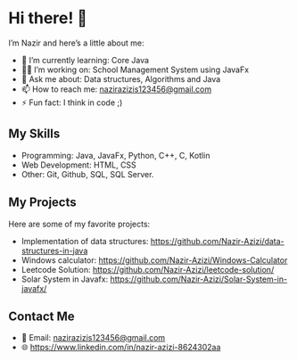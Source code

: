 # Hi there! 👋

I’m Nazir and here’s a little about me:

- 🌱 I’m currently learning: Core Java
- 👨‍💻 I’m working on: School Management System using JavaFx
- 💬 Ask me about: Data structures, Algorithms and Java
- 📫 How to reach me: nazirazizis123456@gmail.com
- ⚡ Fun fact: I think in code ;)

## My Skills
- Programming: Java, JavaFx, Python, C++, C, Kotlin
- Web Development: HTML, CSS
- Other: Git, Github, SQL, SQL Server.

## My Projects
Here are some of my favorite projects:
- Implementation of data structures: https://github.com/Nazir-Azizi/data-structures-in-java
- Windows calculator: https://github.com/Nazir-Azizi/Windows-Calculator
- Leetcode Solution: https://github.com/Nazir-Azizi/leetcode-solution/
- Solar System in Javafx: https://github.com/Nazir-Azizi/Solar-System-in-javafx/

## Contact Me
- 📧 Email: nazirazizis123456@gmail.com
- 🌐 https://www.linkedin.com/in/nazir-azizi-8624302aa
